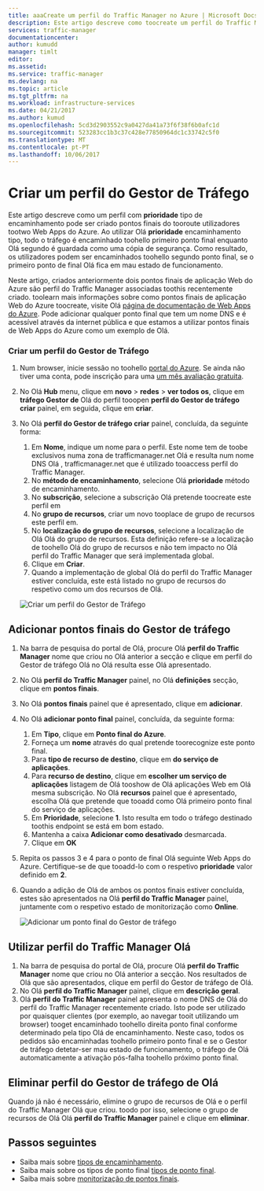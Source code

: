 ```yaml
---
title: aaaCreate um perfil do Traffic Manager no Azure | Microsoft Docs
description: Este artigo descreve como toocreate um perfil do Traffic Manager
services: traffic-manager
documentationcenter: 
author: kumudd
manager: timlt
editor: 
ms.assetid: 
ms.service: traffic-manager
ms.devlang: na
ms.topic: article
ms.tgt_pltfrm: na
ms.workload: infrastructure-services
ms.date: 04/21/2017
ms.author: kumud
ms.openlocfilehash: 5cd3d2903552c9a0427da41a73f6f38f6b0afc1d
ms.sourcegitcommit: 523283cc1b3c37c428e77850964dc1c33742c5f0
ms.translationtype: MT
ms.contentlocale: pt-PT
ms.lasthandoff: 10/06/2017
---
```

# <a name="create-a-traffic-manager-profile"></a>Criar um perfil do Gestor de Tráfego

Este artigo descreve como um perfil com **prioridade** tipo de encaminhamento pode ser criado pontos finais do tooroute utilizadores tootwo Web Apps do Azure. Ao utilizar Olá **prioridade** encaminhamento tipo, todo o tráfego é encaminhado toohello primeiro ponto final enquanto Olá segundo é guardada como uma cópia de segurança. Como resultado, os utilizadores podem ser encaminhados toohello segundo ponto final, se o primeiro ponto de final Olá fica em mau estado de funcionamento.

Neste artigo, criados anteriormente dois pontos finais de aplicação Web do Azure são perfil do Traffic Manager associadas toothis recentemente criado. toolearn mais informações sobre como pontos finais de aplicação Web do Azure toocreate, visite Olá [página de documentação de Web Apps do Azure](https://docs.microsoft.com/azure/app-service-web/). Pode adicionar qualquer ponto final que tem um nome DNS e é acessível através da internet pública e que estamos a utilizar pontos finais de Web Apps do Azure como um exemplo de Olá.

### <a name="create-a-traffic-manager-profile"></a>Criar um perfil do Gestor de Tráfego
1. Num browser, inicie sessão no toohello [portal do Azure](http://portal.azure.com). Se ainda não tiver uma conta, pode inscrição para uma [um mês avaliação gratuita](https://azure.microsoft.com/free/). 
2. No Olá **Hub** menu, clique em **novo** > **redes** > **ver todos os**, clique em **tráfego Gestor de** Olá do perfil tooopen **perfil do Gestor de tráfego criar** painel, em seguida, clique em **criar**.
3. No Olá **perfil do Gestor de tráfego criar** painel, concluída, da seguinte forma:
    1. Em **Nome**, indique um nome para o perfil. Este nome tem de toobe exclusivos numa zona de trafficmanager.net Olá e resulta num nome DNS Olá <name>, trafficmanager.net que é utilizado tooaccess perfil do Traffic Manager.
    2. No **método de encaminhamento**, selecione Olá **prioridade** método de encaminhamento.
    3. No **subscrição**, selecione a subscrição Olá pretende toocreate este perfil em
    4. No **grupo de recursos**, criar um novo tooplace de grupo de recursos este perfil em.
    5. No **localização do grupo de recursos**, selecione a localização de Olá Olá do grupo de recursos. Esta definição refere-se a localização de toohello Olá do grupo de recursos e não tem impacto no Olá perfil do Traffic Manager que será implementada global.
    6. Clique em **Criar**.
    7. Quando a implementação de global Olá do perfil do Traffic Manager estiver concluída, este está listado no grupo de recursos do respetivo como um dos recursos de Olá.

    ![Criar um perfil do Gestor de Tráfego](./media/traffic-manager-create-profile/Create-traffic-manager-profile.png)

## <a name="add-traffic-manager-endpoints"></a>Adicionar pontos finais do Gestor de tráfego

1. Na barra de pesquisa do portal de Olá, procure Olá **perfil do Traffic Manager** nome que criou no Olá anterior a secção e clique em perfil do Gestor de tráfego Olá no Olá resulta esse Olá apresentado.
2. No Olá **perfil do Traffic Manager** painel, no Olá **definições** secção, clique em **pontos finais**.
3. No Olá **pontos finais** painel que é apresentado, clique em **adicionar**.
4. No Olá **adicionar ponto final** painel, concluída, da seguinte forma:
    1. Em **Tipo**, clique em **Ponto final do Azure**.
    2. Forneça um **nome** através do qual pretende toorecognize este ponto final.
    3. Para **tipo de recurso de destino**, clique em **do serviço de aplicações**.
    4. Para **recurso de destino**, clique em **escolher um serviço de aplicações** listagem de Olá tooshow de Olá aplicações Web em Olá mesma subscrição. No Olá **recursos** painel que é apresentado, escolha Olá que pretende que tooadd como Olá primeiro ponto final do serviço de aplicações.
    5. Em **Prioridade**, selecione **1**. Isto resulta em todo o tráfego destinado toothis endpoint se está em bom estado.
    6. Mantenha a caixa **Adicionar como desativado** desmarcada.
    7. Clique em **OK**
5.  Repita os passos 3 e 4 para o ponto de final Olá seguinte Web Apps do Azure. Certifique-se de que tooadd-lo com o respetivo **prioridade** valor definido em **2**.
6.  Quando a adição de Olá de ambos os pontos finais estiver concluída, estes são apresentados na Olá **perfil do Traffic Manager** painel, juntamente com o respetivo estado de monitorização como **Online**.

    ![Adicionar um ponto final do Gestor de tráfego](./media/traffic-manager-create-profile/add-traffic-manager-endpoint.png)

## <a name="use-hello-traffic-manager-profile"></a>Utilizar perfil do Traffic Manager Olá
1.  Na barra de pesquisa do portal de Olá, procure Olá **perfil do Traffic Manager** nome que criou no Olá anterior a secção. Nos resultados de Olá que são apresentados, clique em perfil do Gestor de tráfego de Olá.
2. No Olá **perfil do Traffic Manager** painel, clique em **descrição geral**.
3. Olá **perfil do Traffic Manager** painel apresenta o nome DNS de Olá do perfil do Traffic Manager recentemente criado. Isto pode ser utilizado por quaisquer clientes (por exemplo, ao navegar tooit utilizando um browser) tooget encaminhado toohello direita ponto final conforme determinado pela tipo Olá de encaminhamento. Neste caso, todos os pedidos são encaminhadas toohello primeiro ponto final e se o Gestor de tráfego detetar-ser mau estado de funcionamento, o tráfego de Olá automaticamente a ativação pós-falha toohello próximo ponto final.

## <a name="delete-hello-traffic-manager-profile"></a>Eliminar perfil do Gestor de tráfego de Olá
Quando já não é necessário, elimine o grupo de recursos de Olá e o perfil do Traffic Manager Olá que criou. toodo por isso, selecione o grupo de recursos de Olá Olá **perfil do Traffic Manager** painel e clique em **eliminar**.

## <a name="next-steps"></a>Passos seguintes

- Saiba mais sobre [tipos de encaminhamento](traffic-manager-routing-methods.md).
- Saiba mais sobre os tipos de ponto final [tipos de ponto final](traffic-manager-endpoint-types.md).
- Saiba mais sobre [monitorização de pontos finais](traffic-manager-monitoring.md).




